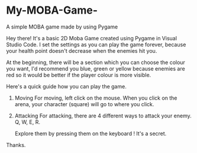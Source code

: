 # My-MOBA-Game-
A simple MOBA game made by using Pygame

Hey there! It's a basic 2D Moba Game created using Pygame in Visual Studio Code. I set the settings as you can play the game forever, because your health point doesn't decrease when the enemies hit you. 

At the beginning, there will be a section which you can choose the colour you want, I'd recommend you blue, green or yellow because enemies are red so it would be better if the player colour is more visible.

Here's a quick guide how you can play the game.

1. Moving 
   For moving, left click on the mouse. When you click on the arena, your character (square) will go to where you click.
   
2. Attacking
   For attacking, there are 4 different ways to attack your enemy. Q, W, E, R.
   
   Explore them by pressing them on the keyboard ! It's a secret.

Thanks.
